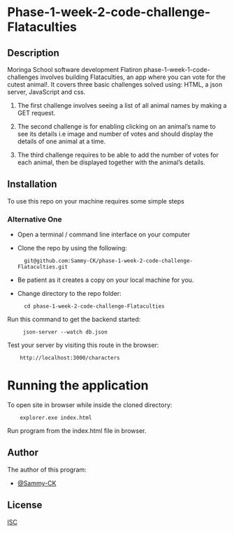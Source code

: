 
# Phase-1-week-2-code-challenge-Flataculties

## Description
Moringa School software development Flatiron phase-1-week-1-code-challenges involves building Flataculties, an app where you can vote for the cutest animal!. It covers three basic challenges solved using:
HTML, a json server, JavaScript and css.

1)  The first challenge involves seeing a list of all animal names by making a GET request.

2)  The second challenge is for enabling clicking on an animal’s name to see its details i.e image and number of votes and should display the details of one animal at a time. 

3)  The third challenge requires to be able to add the number of votes for each animal, then be displayed together with the animal’s details.


## Installation

To use this repo on your machine requires some simple steps

### Alternative One

- Open a terminal / command line interface on your computer
- Clone the repo by using the following:

        git@github.com:Sammy-CK/phase-1-week-2-code-challenge-Flataculties.git

- Be patient as it creates a copy on your local machine for you.
- Change directory to the repo folder:

        cd phase-1-week-2-code-challenge-Flataculties

Run this command to get the backend started:

         json-server --watch db.json

Test your server by visiting this route in the browser: 


        http://localhost:3000/characters


# Running the application

To open site in browser while inside the cloned directory:


        explorer.exe index.html

Run program from the index.html file in browser.
## Author

The author of this program:

- [@Sammy-CK](https://www.github.com/Sammy-CK)


## License

[ISC](https://choosealicense.com/licenses/isc/)

